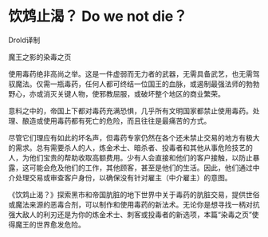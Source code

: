# 饮鸩止渴？ Do we not die？

Drold译制

魔王之影的染毒之页

使用毒药绝非高尚之举。这是一件虚弱而无力者的武器，无需具备武艺，也无需驾驭魔法。仅需一瓶毒药，任何人都可终结一位国王的血脉，或遏制最强法师的勃勃野心，亦或消灭关键人物，使邪教屈服，或破坏整个地区的商业繁荣。

意料之中的，帝国上下都对毒药充满恐惧，几乎所有文明国家都禁止使用毒药。处理、酿造或使用毒药都有死亡的危险，而且往往是最痛苦的方式。

尽管它们理应有如此的坏名声，但毒药专家仍然在各个还未禁止交易的地方有极大的需求。总有需要杀人的人，炼金术士、暗杀者、投毒者和其他从事危险技艺的人，为他们宝贵的帮助收取高额费用。少有人会直接和他们的客户接触，以防止暴露，这可能会危及他们的工作，其他顾客，甚至是他们的生活。因此，他们通过中介处理交易或审查客户身份，以确保没有针对雇主（中介雇主）的意图。

《饮鸩止渴？》探索黑市和帝国肮脏的地下世界中关于毒药的肮脏交易，提供世俗或魔法来源的恶毒合剂，可以制作和使用毒药的新法术。无论你是想寻找一柄对抗强大敌人的利刃还是为你的炼金术士、刺客或投毒者的新选项，本篇“染毒之页”使得魔王的世界愈发危险。
